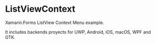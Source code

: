 # ListViewContext
Xamarin.Forms ListView Context Menu example.

It includes backends proyects for UWP, Android, iOS, macOS, WPF and GTK.
